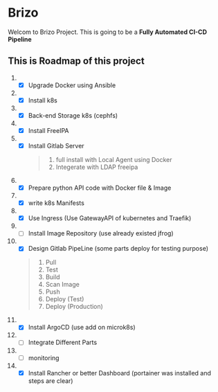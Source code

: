 # Brizo

Welcom to Brizo Project. This is going to be a **Fully Automated CI-CD Pipeline**


## This is Roadmap of this project

1. - [X] Upgrade Docker using Ansible
2. - [X] Install k8s
3. - [X] Back-end Storage k8s (cephfs)
4. - [X] Install FreeIPA
5. - [X] Install Gitlab Server
     > 1. full install with Local Agent using Docker
     > 2. Integerate with LDAP freeipa
6. - [X] Prepare python API code with Docker file & Image
7. - [X] write k8s Manifests
8. - [X] Use Ingress (Use GatewayAPI of kubernetes and Traefik)
9. - [ ] Install Image Repository (use already existed jfrog)
10. - [X] Design Gitlab PipeLine (some parts deploy for testing purpose)
    > 1. Pull
    > 2. Test
    > 3. Build
    > 4. Scan Image
    > 5. Push
    > 6. Deploy (Test)
    > 7. Deploy (Production)
11. - [X] Install ArgoCD (use add on microk8s)
12. - [ ] Integrate Different Parts
13. - [ ] monitoring
14. - [X] Install Rancher or better Dashboard (portainer was installed and steps are clear)
